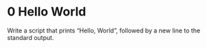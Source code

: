 # 0 Hello World
Write a script that prints “Hello, World”, followed by a new line to the standard output.
